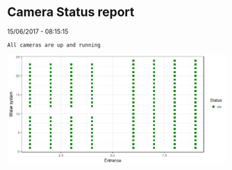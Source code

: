 Camera Status report
================
15/06/2017 - 08:15:15

    All cameras are up and running

![](camreport_files/figure-markdown_github/unnamed-chunk-2-1.png)

